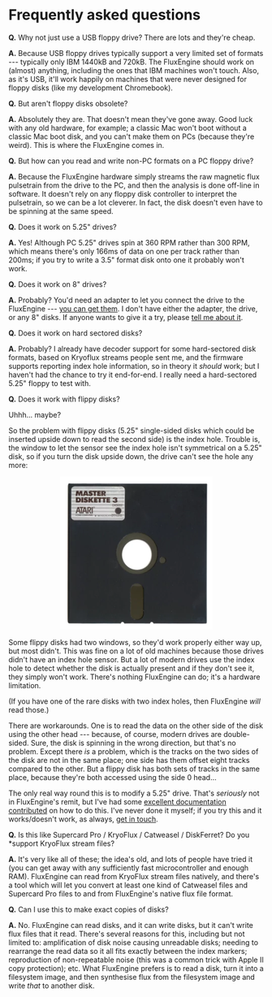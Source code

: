 Frequently asked questions
==========================

**Q.** Why not just use a USB floppy drive? There are lots and they're cheap.

**A.** Because USB floppy drives typically support a very limited set of
formats --- typically only IBM 1440kB and 720kB. The FluxEngine should work
on (almost) anything, including the ones that IBM machines won't touch. Also,
as it's USB, it'll work happily on machines that were never designed for
floppy disks (like my development Chromebook).

**Q.** But aren't floppy disks obsolete?

**A.** Absolutely they are. That doesn't mean they've gone away. Good luck
with any old hardware, for example; a classic Mac won't boot without a
classic Mac boot disk, and you can't make them on PCs (because they're
weird). This is where the FluxEngine comes in.

**Q.** But how can you read and write non-PC formats on a PC floppy drive?

**A.** Because the FluxEngine hardware simply streams the raw magnetic flux
pulsetrain from the drive to the PC, and then the analysis is done off-line
in software. It doesn't rely on any floppy disk controller to interpret the
pulsetrain, so we can be a lot cleverer. In fact, the disk doesn't even have
to be spinning at the same speed.

**Q.** Does it work on 5.25" drives?

**A.** Yes! Although PC 5.25" drives spin at 360 RPM rather than 300 RPM,
which means there's only 166ms of data on one per track rather than 200ms;
if you try to write a 3.5" format disk onto one it probably won't work.

**Q.** Does it work on 8" drives?

**A.** Probably? You'd need an adapter to let you connect the drive to the
FluxEngine --- [you can get them](http://www.dbit.com/fdadap.html). I don't
have either the adapter, the drive, or any 8" disks. If anyone wants to give
it a try, please [tell me about
it](https://github.com/davidgiven/fluxengine/issues/new).

**Q.** Does it work on hard sectored disks?

**A.** Probably? I already have decoder support for some hard-sectored disk
formats, based on Kryoflux streams people sent me, and the firmware supports
reporting index hole information, so in theory it _should_ work; but I
haven't had the chance to try it end-for-end. I really need a hard-sectored
5.25" floppy to test with.

**Q.** Does it work with flippy disks?

Uhhh... maybe?

So the problem with flippy disks (5.25" single-sided disks which could be
inserted upside down to read the second side) is the index hole. Trouble is,
the window to let the sensor see the index hole isn't symmetrical on a 5.25"
disk, so if you turn the disk upside down, the drive can't see the hole any
more:

<div style="text-align: center">
<a href="https://commons.wikimedia.org/wiki/Category:5¼-inch_floppy_disks#/media/File:Atari_Master_Diskette_3_DOS_3_Floppy_Disk.jpg"><img src="525-floppy.webp" alt="non-flippy 5.25 inch disk"></a>
</div>

Some flippy disks had two windows, so they'd work properly either way up, but
most didn't. This was fine on a lot of old machines because those drives
didn't have an index hole sensor. But a lot of modern drives use the index
hole to detect whether the disk is actually present and if they don't see it,
they simply won't work. There's nothing FluxEngine can do; it's a hardware
limitation.

(If you have one of the rare disks with two index holes, then FluxEngine
_will_ read those.)

There are workarounds. One is to read the data on the other side of the disk
using the other head --- because, of course, modern drives are double-sided.
Sure, the disk is spinning in the wrong direction, but that's no problem.
Except there _is_ a problem, which is the tracks on the two sides of the disk
are not in the same place; one side has them offset eight tracks compared to
the other. But a flippy disk has both sets of tracks in the same place,
because they're both accessed using the side 0 head...

The only real way round this is to modify a 5.25" drive. That's _seriously_
not in FluxEngine's remit, but I've had some [excellent documentation
contributed](Index_sensor_mod_FDD_1.1.pdf) on how to do this. I've never done
it myself; if you try this and it works/doesn't work, as always, [get in
touch](https://github.com/davidgiven/fluxengine/issues/new).

**Q.** Is this like Supercard Pro / KryoFlux / Catweasel / DiskFerret? Do you
*support KryoFlux
stream files?

**A.** It's very like all of these; the idea's old, and lots of people have
tried it (you can get away with any sufficiently fast microcontroller and
enough RAM). FluxEngine can read from KryoFlux stream files natively, and
there's a tool which will let you convert at least one kind of Catweasel
files and Supercard Pro files to and from FluxEngine's native flux file
format.

**Q.** Can I use this to make exact copies of disks?

**A.** No. FluxEngine can read disks, and it can write disks, but it can't
write flux files that it read. There's several reasons for this, including
but not limited to: amplification of disk noise causing unreadable disks;
needing to rearrange the read data so it all fits exactly between the index
markers; reproduction of non-repeatable noise (this was a common trick with
Apple II copy protection); etc. What FluxEngine prefers is to read a disk,
turn it into a filesystem image, and then synthesise flux from the filesystem
image and write _that_ to another disk.
